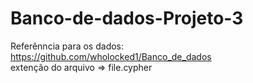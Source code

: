 # Banco-de-dados-Projeto-3

Referênncia para os dados: https://github.com/wholocked1/Banco_de_dados   
extenção do arquivo => file.cypher

